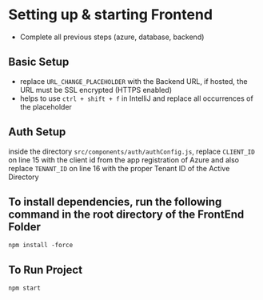 # Setting up & starting Frontend

* Complete all previous steps (azure, database, backend)

## Basic Setup
* replace `URL_CHANGE_PLACEHOLDER` with the Backend URL, if hosted, the URL must be SSL encrypted (HTTPS enabled)
* helps to use `ctrl + shift + f` in IntelliJ and replace all occurrences of the placeholder

## Auth Setup
inside the directory `src/components/auth/authConfig.js`, replace `CLIENT_ID` on line 15 with the client id from the app registration of Azure 
and also replace `TENANT_ID` on line 16 with the proper Tenant ID of the Active Directory


## To install dependencies, run the following command in the root directory of the FrontEnd Folder
```
npm install -force
```

## To Run Project
```
npm start
```
